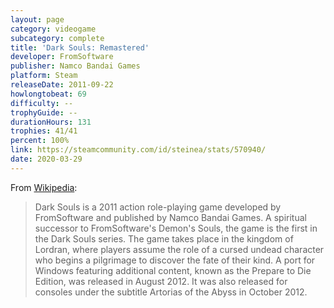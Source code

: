 ```yaml
---
layout: page
category: videogame
subcategory: complete
title: 'Dark Souls: Remastered'
developer: FromSoftware
publisher: Namco Bandai Games
platform: Steam
releaseDate: 2011-09-22
howlongtobeat: 69
difficulty: --
trophyGuide: --
durationHours: 131
trophies: 41/41
percent: 100%
link: https://steamcommunity.com/id/steinea/stats/570940/
date: 2020-03-29
---
```


From [Wikipedia](https://en.wikipedia.org/wiki/Dark_Souls_(video_game)):

> Dark Souls is a 2011 action role-playing game developed by FromSoftware and published by Namco Bandai Games. A spiritual successor to FromSoftware's Demon's Souls, the game is the first in the Dark Souls series. The game takes place in the kingdom of Lordran, where players assume the role of a cursed undead character who begins a pilgrimage to discover the fate of their kind. A port for Windows featuring additional content, known as the Prepare to Die Edition, was released in August 2012. It was also released for consoles under the subtitle Artorias of the Abyss in October 2012.
